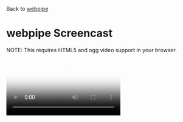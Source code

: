 Back to [webpipe](webpipe.html)

webpipe Screencast
==================

NOTE: This requires HTML5 and ogg video support in your browser.

<video controls id="video-player" poster="screenshot.jpg">
  <source src="screencast.ogv" type='video/ogg; codecs="theora, vorbis"'> 
</video>


